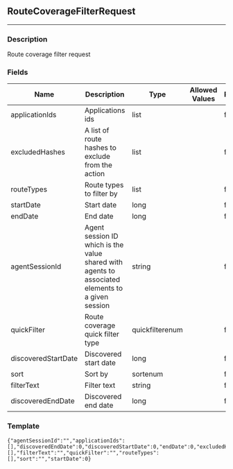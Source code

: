 ## RouteCoverageFilterRequest
---
### Description
Route coverage filter request
### Fields
| Name | Description | Type | Allowed Values | Required |
| ---- | ----------- | ---- | -------------- | -------- |
| applicationIds | Applications ids | list |  | false |
| excludedHashes | A list of route hashes to exclude from the action | list |  | false |
| routeTypes | Route types to filter by | list |  | false |
| startDate | Start date | long |  | false |
| endDate | End date | long |  | false |
| agentSessionId | Agent session ID which is the value shared with agents to associated elements to a given session | string |  | false |
| quickFilter | Route coverage quick filter type | quickfilterenum |  | false |
| discoveredStartDate | Discovered start date | long |  | false |
| sort | Sort by | sortenum |  | false |
| filterText | Filter text | string |  | false |
| discoveredEndDate | Discovered end date | long |  | false |
### Template
```
{"agentSessionId":"","applicationIds":[],"discoveredEndDate":0,"discoveredStartDate":0,"endDate":0,"excludedHashes":[],"filterText":"","quickFilter":"","routeTypes":[],"sort":"","startDate":0}
```
